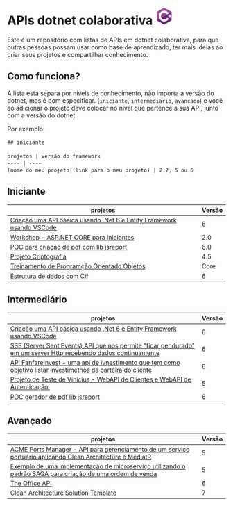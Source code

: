 # APIs dotnet colaborativa <img src="https://raw.githubusercontent.com/devicons/devicon/master/icons/csharp/csharp-original.svg" alt="csharp" width="40" height="40"/> </a> 
                    

Este é um repositório com listas de APIs em dotnet colaborativa, para que outras pessoas possam usar como base de aprendizado, ter mais ideias ao criar seus projetos e compartilhar conhecimento.


## Como funciona?

A lista está separa por níveis de conhecimento, não importa a versão do dotnet, mas é bom especificar. (`iniciante`, `intermediario`, `avancado`) e você ao adicionar o projeto deve colocar no nível que pertence a sua API, junto com a versão do dotnet.

Por exemplo:

```
## iniciante

projetos | versão do framework
---- | ----
[nome do meu projeto](link para o meu projeto) | 2.2, 5 ou 6
```

## Iniciante

projetos | Versão
---- | ----
[Criação uma API básica usando .Net 6 e Entity Framework usando VSCode](https://github.com/JessicaNathany/api-core) | 6
[Workshop - ASP.NET CORE para Iniciantes](https://github.com/glaucia86/workshop-net-core-iniciantes) | 2.0
[POC para criação de pdf com lib jsreport](https://github.com/JessicaNathany/poc-geracao-pdf)        | 6.0
[Projeto Criptografia](https://github.com/JessicaNathany/projetoCriptografia) | 4.5
[Treinamento de Programção Orientado Objetos](https://github.com/JessicaNathany/treinamento-poo) | Core
[Estrutura de dados com C#](https://github.com/JessicaNathany/algoritmos-estrutura-dados) | 6


## Intermediário

projetos | Versão
---- | ----
[Criação uma API básica usando .Net 6 e Entity Framework usando VSCode](https://github.com/JessicaNathany/api-core) | 6
[SSE (Server Sent Events) API que nos permite "ficar pendurado" em um server Http recebendo dados continuamente](https://github.com/angelobelchior/MyCrypto-SSE) | 6
[API FanfareInvest - uma api de ivnestimento que tem como objetivo listar investimetnos da carteira do cliente](https://github.com/JessicaNathany/api-fanfareInvest) | 6
[Projeto de Teste de Vinícius - WebAPI de Clientes e WebAPI de Autenticação.](https://github.com/vrmvinicius/ProjetoTeste) | 5
[POC gerador de pdf lib jsreport](https://github.com/JessicaNathany/poc-geracao-pdf) | 6


## Avançado

projetos | Versão
---- | ----
[ACME Ports Manager - API para gerenciamento de um serviço portuário aplicando Clean Architecture e MediatR](https://github.com/RegisBarros/Acme.Ports.Manager) | 5
[Exemplo de uma implementação de microserviço utilizando o padrão SAGA para criação de uma ordem de venda](https://github.com/RegisBarros/Saga.Sample) | 5
[The Office API](https://github.com/JessicaNathany/the-office.api) | 6
[Clean Architecture Solution Template](https://github.com/jasontaylordev/CleanArchitecture) | 7



